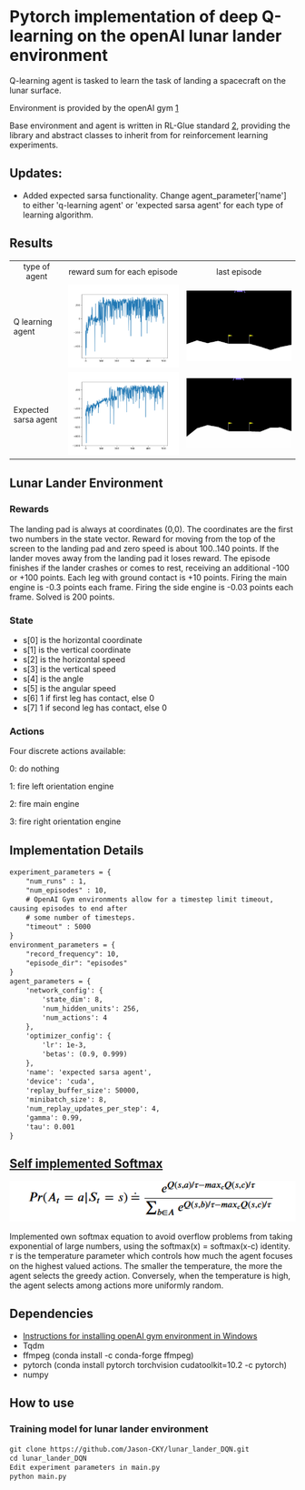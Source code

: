 # Pytorch implementation of deep Q-learning on the openAI lunar lander environment
Q-learning agent is tasked to learn the task of landing a spacecraft on the lunar surface.

Environment is provided by the openAI gym [1](https://gym.openai.com/envs/LunarLander-v2/)

Base environment and agent is written in RL-Glue standard [2](http://www.jmlr.org/papers/v10/tanner09a.html), providing the library and abstract classes to inherit from for reinforcement learning experiments.

## Updates:
* Added expected sarsa functionality. Change agent_parameter['name'] to either 'q-learning agent' or 'expected sarsa agent' for each type of learning algorithm.

## Results
<table align='center'>
<tr align='center'>
<td> type of agent </td>
<td> reward sum for each episode </td>
<td> last episode </td>
</tr>
<tr>
<td> Q learning agent </td>
<td><img src = 'images\q_learning_sum_rewards.png'> 
<td><img src = 'images\q_learning_episode_500.gif'>
</tr>
<tr>
<td> Expected sarsa agent </td>
<td><img src = 'images\expected_sarsa_sum_rewards.png'> 
<td><img src = 'images\expected_sarsa_episode_500.gif'>
</tr>
</table>

## Lunar Lander Environment
### Rewards
The landing pad is always at coordinates (0,0). The coordinates are the first two numbers in the state vector.
Reward for moving from the top of the screen to the landing pad and zero speed is about 100..140 points.
If the lander moves away from the landing pad it loses reward. The episode finishes if the lander crashes or
comes to rest, receiving an additional -100 or +100 points. Each leg with ground contact is +10 points.
Firing the main engine is -0.3 points each frame. Firing the side engine is -0.03 points each frame.
Solved is 200 points.

### State
* s[0] is the horizontal coordinate
* s[1] is the vertical coordinate
* s[2] is the horizontal speed
* s[3] is the vertical speed
* s[4] is the angle
* s[5] is the angular speed
* s[6] 1 if first leg has contact, else 0
* s[7] 1 if second leg has contact, else 0

### Actions
Four discrete actions available: 

0: do nothing

1: fire left orientation engine 

2: fire main engine

3: fire right orientation engine

## Implementation Details
```
experiment_parameters = {
    "num_runs" : 1,
    "num_episodes" : 10,
    # OpenAI Gym environments allow for a timestep limit timeout, causing episodes to end after 
    # some number of timesteps.
    "timeout" : 5000
}
environment_parameters = {
    "record_frequency": 10,
    "episode_dir": "episodes"
}
agent_parameters = {
    'network_config': {
        'state_dim': 8,
        'num_hidden_units': 256,
        'num_actions': 4
    },
    'optimizer_config': {
        'lr': 1e-3,
        'betas': (0.9, 0.999)
    },
    'name': 'expected sarsa agent',
    'device': 'cuda',
    'replay_buffer_size': 50000,
    'minibatch_size': 8,
    'num_replay_updates_per_step': 4,
    'gamma': 0.99,
    'tau': 0.001
}
```

## [Self implemented Softmax](https://github.com/Jason-CKY/lunar_lander_DQN/blob/7c0a3a8f581a11128acb9225791563a24a3db10f/Agents/q_agent.py#L199-L239)

<img src="images\softmax_equation.PNG"
     alt="Softmax_Equation" />

Implemented own softmax equation to avoid overflow problems from taking exponential of large numbers, using the softmax(x) = softmax(x-c) identity. 
𝜏 is the temperature parameter which controls how much the agent focuses on the highest valued actions. The smaller the temperature, the more the agent selects the greedy action. Conversely, when the temperature is high, the agent selects among actions more uniformly random.

## Dependencies
* [Instructions for installing openAI gym environment in Windows](https://towardsdatascience.com/how-to-install-openai-gym-in-a-windows-environment-338969e24d30)
* Tqdm
* ffmpeg (conda install -c conda-forge ffmpeg)
* pytorch (conda install pytorch torchvision cudatoolkit=10.2 -c pytorch)
* numpy

## How to use

### Training model for lunar lander environment
```
git clone https://github.com/Jason-CKY/lunar_lander_DQN.git
cd lunar_lander_DQN
Edit experiment parameters in main.py
python main.py
```